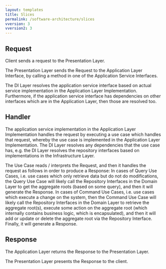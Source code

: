 ```yaml
---
layout: templates
title: Slices
permalink: /software-architecture/slices
vversion: 3
vversion2: 3
---
```



## Request

Client sends a request to the Presentation Layer.

The Presentation Layer sends the Request to the Application Layer Interface, by calling a method in one of the Application Service Interfaces.

The DI Layer resolves the application service interface based on actual service implementation in the Application Layer Implementation. Furthermore, if the application service interface has dependencies on other interfaces which are in the Application Layer, then those are resolved too.

## Handler

The application service implementation in the Application Layer Implementation handles the request by executing a use case which handles that request, whereby the use case is implemented in the Application Layer Implementation. The DI Layer resolves any dependencies that the use case has, e.g. the DI Layer resolves the repository interfaces based on implementations in the Infrastructure Layer.

The Use Case reads / interprets the Request, and then it handles the request as follows in order to produce a Response: In cases of Query Use Cases, i.e. use cases which only retrieve data but do not do modifications, the Query Use Case will likely call the Repository Interfaces in the Domain Layer to get the aggregate roots \(based on some query\), and then it will generate the Response. In cases of Command Use Cases, i.e. use cases which execute a change on the system, then the Command Use Case will likely call the Repository Interfaces in the Domain Layer to retrieve the aggregate root\(s\), execute some action on the aggregate root \(which internally contains business logic, which is encapsulated\), and then it will add or update or delete the aggregate root via the Repository Interface. Finally, it will generate a Response.

## Response

The Application Layer returns the Response to the Presentation Layer.

The Presentation Layer presents the Response to the client.

